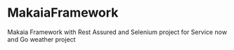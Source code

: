 # MakaiaFramework
Makaia Framework with Rest Assured and Selenium project for Service now and Go weather project
